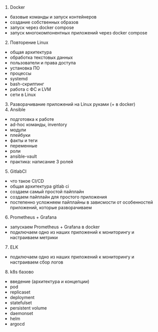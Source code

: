 1) Docker
- базовые команды и запуск контейнеров
- создание собственных образов
- запуск через docker compose
- запуск многокомпонентных приложений через docker compose
2) Повторение Linux
- общая архитектура
- обработка текстовых данных
- пользователи и права доступа
- установка ПО
- процессы
- systemd
- bash-скриптинг
- работа с ФС и LVM
- сети в Linux
3) Разворачивание приложений на Linux руками (+ в docker)
4) Ansible
- подготовка к работе
- ad-hoc команды, inventory
- модули
- плейбуки
- факты и теги
- переменные
- роли
- ansible-vault
- практика: написание 3 ролей
5) GitlabCI
- что такое CI/CD
- общая архитектура gitlab ci
- создаем самый простой пайплайн
- создаем пайплайн для простого приложения
- постепенно усложняем пайплайны в зависмости от особенностей приложений, которые разворачиваем
6) Prometheus + Grafana
- запускаем Prometheus + Grafana в docker
- подключаем одно из наших приложений к мониторингу и настраиваем метрики
7) ELK
- подключаем одно из наших приложений к мониторингу и настраиваем сбор логов
8) k8s базово
- введение (архитектура и концепции)
- pod
- replicaset
- deployment
- statefulset
- persistent volume
- daemonset
- helm
- argocd
